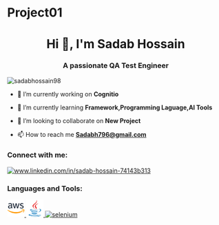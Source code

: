 # Project01
<h1 align="center">Hi 👋, I'm Sadab Hossain</h1>
<h3 align="center">A passionate QA Test Engineer</h3>

<p align="left"> <img src="https://komarev.com/ghpvc/?username=sadabhossain98&label=Profile%20views&color=0e75b6&style=flat" alt="sadabhossain98" /> </p>

- 🔭 I’m currently working on **Cognitio**

- 🌱 I’m currently learning **Framework,Programming Laguage,AI Tools**

- 👯 I’m looking to collaborate on **New Project**

- 📫 How to reach me **Sadabh796@gmail.com**

<h3 align="left">Connect with me:</h3>
<p align="left">
<a href="https://linkedin.com/in/www.linkedin.com/in/sadab-hossain-74143b313" target="blank"><img align="center" src="https://raw.githubusercontent.com/rahuldkjain/github-profile-readme-generator/master/src/images/icons/Social/linked-in-alt.svg" alt="www.linkedin.com/in/sadab-hossain-74143b313" height="30" width="40" /></a>
</p>

<h3 align="left">Languages and Tools:</h3>
<p align="left"> <a href="https://aws.amazon.com" target="_blank" rel="noreferrer"> <img src="https://raw.githubusercontent.com/devicons/devicon/master/icons/amazonwebservices/amazonwebservices-original-wordmark.svg" alt="aws" width="40" height="40"/> </a> <a href="https://www.java.com" target="_blank" rel="noreferrer"> <img src="https://raw.githubusercontent.com/devicons/devicon/master/icons/java/java-original.svg" alt="java" width="40" height="40"/> </a> <a href="https://www.selenium.dev" target="_blank" rel="noreferrer"> <img src="https://raw.githubusercontent.com/detain/svg-logos/780f25886640cef088af994181646db2f6b1a3f8/svg/selenium-logo.svg" alt="selenium" width="40" height="40"/> </a> </p>
